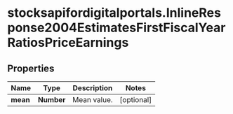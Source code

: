 # stocksapifordigitalportals.InlineResponse2004EstimatesFirstFiscalYearRatiosPriceEarnings

## Properties

Name | Type | Description | Notes
------------ | ------------- | ------------- | -------------
**mean** | **Number** | Mean value. | [optional] 


